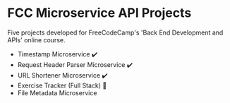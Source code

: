 # FCC Microservice API Projects

Five projects developed for FreeCodeCamp's 'Back End Development and APIs' online course.

- Timestamp Microservice :heavy_check_mark:
- Request Header Parser Microservice :heavy_check_mark:
- URL Shortener Microservice :heavy_check_mark:
- Exercise Tracker (Full Stack) :construction:
- File Metadata Microservice